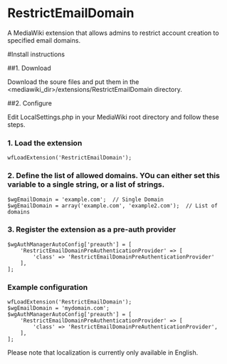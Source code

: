 # RestrictEmailDomain
A MediaWiki extension that allows admins to restrict account creation to specified email domains.

#Install instructions

##1. Download

Download the soure files and put them in the <mediawiki_dir>/extensions/RestrictEmailDomain directory.

##2. Configure

Edit LocalSettings.php in your MediaWiki root directory and follow these steps.

### 1. Load the extension

```
wfLoadExtension('RestrictEmailDomain');
```

### 2. Define the list of allowed domains. YOu can either set this variable to a single string, or a  list of strings.

```
$wgEmailDomain = 'example.com';  // Single Domain
$wgEmailDomain = array('example.com', 'example2.com');  // List of domains
```

### 3. Register the extension as a pre-auth provider

```
$wgAuthManagerAutoConfig['preauth'] = [
	'RestrictEmailDomainPreAuthenticationProvider' => [
		'class' => 'RestrictEmailDomainPreAuthenticationProvider'
	],
];
```

### Example configuration

```
wfLoadExtension('RestrictEmailDomain');
$wgEmailDomain = 'mydomain.com'; 
$wgAuthManagerAutoConfig['preauth'] = [
	'RestrictEmailDomainPreAuthenticationProvider' => [
		'class' => 'RestrictEmailDomainPreAuthenticationProvider',
	],
];
```

Please note that localization is currently only available in English.

